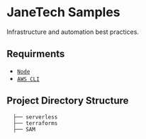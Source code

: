 # JaneTech Samples
Infrastructure and automation best practices.

## Requirments

- [`Node`](https://nodejs.org/en/download/)
- [`AWS CLI`](https://aws.amazon.com/cli/)


## Project Directory Structure

      ├── serverless
      ├── terraforms
      ├── SAM
      
      
